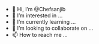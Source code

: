 - 👋 Hi, I’m @Chefsanjib
- 👀 I’m interested in ...
- 🌱 I’m currently learning ...
- 💞️ I’m looking to collaborate on ...
- 📫 How to reach me ...

<!---
Chefsanjib/Chefsanjib is a ✨ special ✨ repository because its `README.md` (this file) appears on your GitHub profile.
You can click the Preview link to take a look at your changes.
--->
